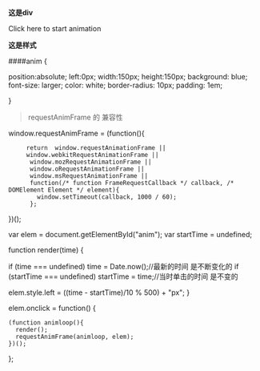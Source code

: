 **这是div**

<div id="anim">Click here to start animation</div> 

**这是样式**

####anim {

  position:absolute;
  left:0px;
  width:150px;
  height:150px;
  background: blue;
  font-size: larger;
  color: white;
  border-radius: 10px;
 padding: 1em;

}

> requestAnimFrame 的 兼容性

window.requestAnimFrame = (function(){

         return  window.requestAnimationFrame || 
         window.webkitRequestAnimationFrame || 
          window.mozRequestAnimationFrame || 
          window.oRequestAnimationFrame || 
          window.msRequestAnimationFrame || 
          function(/* function FrameRequestCallback */ callback, /* DOMElement Element */ element){
            window.setTimeout(callback, 1000 / 60);
          };
})();


var elem = document.getElementById("anim");
var startTime = undefined;

function render(time) {

  if (time === undefined)
    time = Date.now();//最新的时间 是不断变化的
  if (startTime === undefined)
    startTime = time;//当时单击的时间 是不变的

  elem.style.left = ((time - startTime)/10 % 500) + "px";
}

elem.onclick = function() {

    (function animloop(){
      render();
      requestAnimFrame(animloop, elem);
    })();

};

